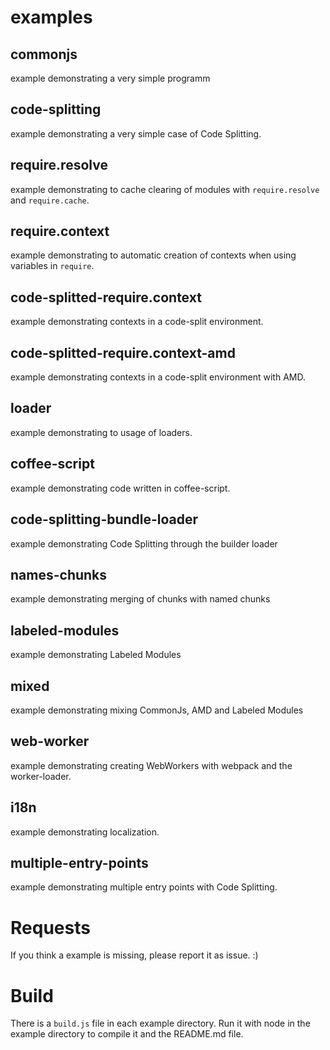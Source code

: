 # examples

## commonjs

example demonstrating a very simple programm

## code-splitting

example demonstrating a very simple case of Code Splitting.

## require.resolve

example demonstrating to cache clearing of modules with `require.resolve` and `require.cache`.

## require.context

example demonstrating to automatic creation of contexts when using variables in `require`.

## code-splitted-require.context

example demonstrating contexts in a code-split environment.

## code-splitted-require.context-amd

example demonstrating contexts in a code-split environment with AMD.

## loader

example demonstrating to usage of loaders.

## coffee-script

example demonstrating code written in coffee-script.

## code-splitting-bundle-loader

example demonstrating Code Splitting through the builder loader

## names-chunks

example demonstrating merging of chunks with named chunks

## labeled-modules

example demonstrating Labeled Modules

## mixed

example demonstrating mixing CommonJs, AMD and Labeled Modules

## web-worker

example demonstrating creating WebWorkers with webpack and the worker-loader.

## i18n

example demonstrating localization.

## multiple-entry-points

example demonstrating multiple entry points with Code Splitting.

# Requests

If you think a example is missing, please report it as issue. :)

# Build

There is a `build.js` file in each example directory.
Run it with node in the example directory to compile it and the README.md file.
